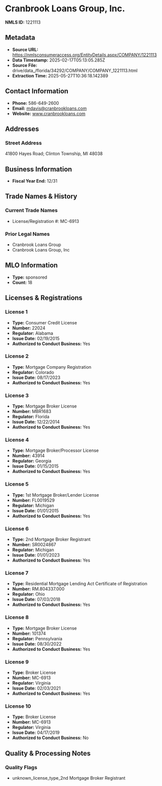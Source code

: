 # Cranbrook Loans Group, Inc.

**NMLS ID:** 1221113

## Metadata
- **Source URL:** https://nmlsconsumeraccess.org/EntityDetails.aspx/COMPANY/1221113
- **Data Timestamp:** 2025-02-17T05:13:05.285Z
- **Source File:** drive/data_/florida/34292/COMPANY/COMPANY_1221113.html
- **Extraction Time:** 2025-05-27T10:36:18.142389

## Contact Information
- **Phone:** 586-649-2600
- **Email:** mdavis@cranbrookloans.com
- **Website:** www.cranbrookloans.com

## Addresses
### Street Address
41800 Hayes Road; Clinton Township, MI 48038

## Business Information
- **Fiscal Year End:** 12/31

## Trade Names & History
### Current Trade Names
- License/Registration #: MC-6913

### Prior Legal Names
- Cranbrook Loans Group
- Cranbrook Loans Group, Inc

## MLO Information
- **Type:** sponsored
- **Count:** 18

## Licenses & Registrations

### License 1
- **Type:** Consumer Credit License
- **Number:** 22024
- **Regulator:** Alabama
- **Issue Date:** 02/19/2015
- **Authorized to Conduct Business:** Yes

### License 2
- **Type:** Mortgage Company Registration
- **Regulator:** Colorado
- **Issue Date:** 08/17/2023
- **Authorized to Conduct Business:** Yes

### License 3
- **Type:** Mortgage Broker License
- **Number:** MBR1683
- **Regulator:** Florida
- **Issue Date:** 12/22/2014
- **Authorized to Conduct Business:** Yes

### License 4
- **Type:** Mortgage Broker/Processor License
- **Number:** 43914
- **Regulator:** Georgia
- **Issue Date:** 01/15/2015
- **Authorized to Conduct Business:** Yes

### License 5
- **Type:** 1st Mortgage Broker/Lender License
- **Number:** FL0019529
- **Regulator:** Michigan
- **Issue Date:** 01/01/2015
- **Authorized to Conduct Business:** Yes

### License 6
- **Type:** 2nd Mortgage Broker Registrant
- **Number:** SR0024867
- **Regulator:** Michigan
- **Issue Date:** 01/01/2023
- **Authorized to Conduct Business:** Yes

### License 7
- **Type:** Residential Mortgage Lending Act Certificate of Registration
- **Number:** RM.804337.000
- **Regulator:** Ohio
- **Issue Date:** 07/03/2018
- **Authorized to Conduct Business:** Yes

### License 8
- **Type:** Mortgage Broker License
- **Number:** 101374
- **Regulator:** Pennsylvania
- **Issue Date:** 08/30/2022
- **Authorized to Conduct Business:** Yes

### License 9
- **Type:** Broker License
- **Number:** MC-6913
- **Regulator:** Virginia
- **Issue Date:** 02/03/2021
- **Authorized to Conduct Business:** Yes

### License 10
- **Type:** Broker License
- **Number:** MC-6913
- **Regulator:** Virginia
- **Issue Date:** 04/17/2019
- **Authorized to Conduct Business:** No

## Quality & Processing Notes
### Quality Flags
- unknown_license_type_2nd Mortgage Broker Registrant
